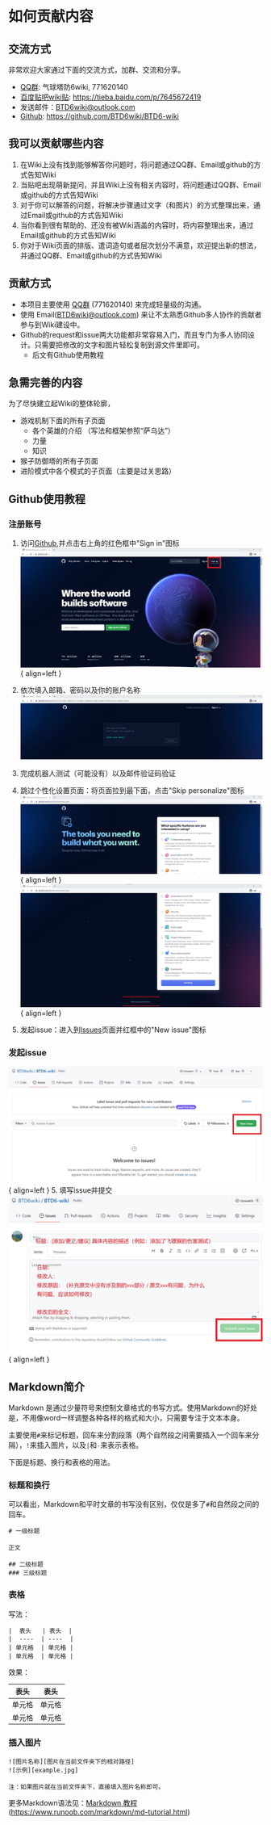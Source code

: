 # 如何贡献内容
## 交流方式
非常欢迎大家通过下面的交流方式，加群、交流和分享。

- [QQ群](https://jq.qq.com/?_wv=1027&k=XOUJ90w1): 气球塔防6wiki, 771620140
- [百度贴吧wiki贴](https://tieba.baidu.com/p/7645672419): https://tieba.baidu.com/p/7645672419
- 发送邮件：BTD6wiki@outlook.com
- [Github](https://github.com/BTD6wiki/BTD6-wiki): https://github.com/BTD6wiki/BTD6-wiki

## 我可以贡献哪些内容
1. 在Wiki上没有找到能够解答你问题时，将问题通过QQ群、Email或github的方式告知Wiki
2. 当贴吧出现萌新提问，并且Wiki上没有相关内容时，将问题通过QQ群、Email或github的方式告知Wiki
3. 对于你可以解答的问题，将解决步骤通过文字（和图片）的方式整理出来，通过Email或github的方式告知Wiki
4. 当你看到很有帮助的、还没有被Wiki涵盖的内容时，将内容整理出来，通过Email或github的方式告知Wiki
5. 你对于Wiki页面的排版、遣词造句或者层次划分不满意，欢迎提出新的想法，并通过QQ群、Email或github的方式告知Wiki

## 贡献方式
- 本项目主要使用 [QQ群](https://jq.qq.com/?_wv=1027&k=XOUJ90w1) (771620140) 来完成轻量级的沟通。  
- 使用 Email(BTD6wiki@outlook.com) 来让不太熟悉Github多人协作的贡献者参与到Wiki建设中。  
- Github的request和issue两大功能都非常容易入门，而且专门为多人协同设计。只需要把修改的文字和图片轻松复制到源文件里即可。
	- 后文有Github使用教程


## 急需完善的内容
为了尽快建立起Wiki的整体轮廓，

- 游戏机制下面的所有子页面
	- 各个英雄的介绍 （写法和框架参照“萨乌达”）
	- 力量
	- 知识
- 猴子防御塔的所有子页面
- 进阶模式中各个模式的子页面（主要是过关思路）

## Github使用教程

### 注册账号

1. 访问[Github](https://github.com/),并点击右上角的红色框中"Sign in"图标
![注册账号](github主页面.jpg){ align=left }

2. 依次填入邮箱、密码以及你的账户名称
![填入个人信息](github填入相关信息.jpg)

3. 完成机器人测试（可能没有）以及邮件验证码验证
4. 跳过个性化设置页面：将页面拉到最下面，点击"Skip personalize"图标
![个性化页面](github个性化页面.jpg){ align=left }
![跳过个性化](github最下方的skip.jpg){ align=left }
4. 发起issue：进入到[Issues](https://github.com/BTD6wiki/BTD6-wiki/issues)页面并红框中的"New issue"图标


### 发起issue
![发起issue](github_issue.jpg){ align=left }
5. 填写issue并提交
![填写issue并提交](github_issue2.jpg){ align=left }


## Markdown简介
Markdown 是通过少量符号来控制文章格式的书写方式。使用Markdown的好处是，不用像word一样调整各种各样的格式和大小，只需要专注于文本本身。

主要使用`#`来标记标题，回车来分割段落（两个自然段之间需要插入一个回车来分隔），`!`来插入图片，以及`|`和`-`来表示表格。

下面是标题、换行和表格的用法。

### 标题和换行
可以看出，Markdown和平时文章的书写没有区别，仅仅是多了`#`和自然段之间的回车。

```
# 一级标题

正文

## 二级标题
### 三级标题
```


### 表格
写法：
```
|  表头   | 表头  |
|  ----  | ----  |
| 单元格  | 单元格 |
| 单元格  | 单元格 |
```

效果：

|  表头   | 表头  |
|  ----  | ----  |
| 单元格  | 单元格 |
| 单元格  | 单元格 |


### 插入图片
```
![图片名称][图片在当前文件夹下的相对路径]
![示例][example.jpg]

注：如果图片就在当前文件夹下，直接填入图片名称即可。
```

更多Markdown语法见：[Markdown 教程](https://www.runoob.com/markdown/md-tutorial.html)(https://www.runoob.com/markdown/md-tutorial.html)